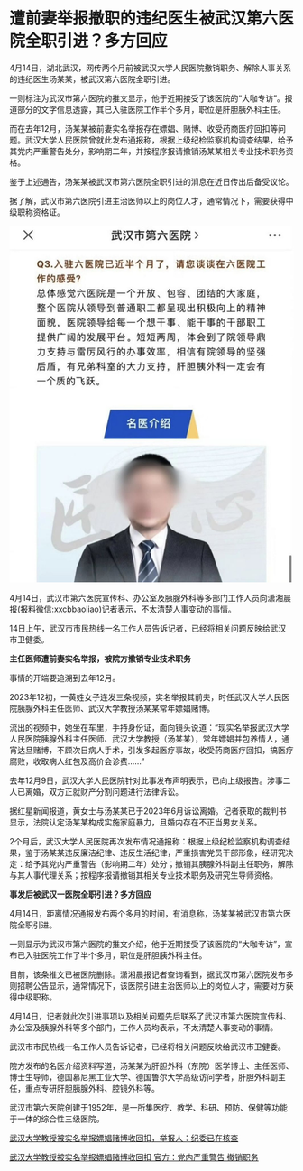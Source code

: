 # 遭前妻举报撤职的违纪医生被武汉第六医院全职引进？多方回应

4月14日，湖北武汉，网传两个月前被武汉大学人民医院撤销职务、解除人事关系的违纪医生汤某某，被武汉第六医院全职引进。

一则标注为武汉市第六医院的推文显示，他于近期接受了该医院的“大咖专访”。报道部分的文字信息透露，其已入驻医院工作半个多月，职位是肝胆胰外科主任。

而在去年12月，汤某某被前妻实名举报存在嫖娼、赌博、收受药商医疗回扣等问题。武汉大学人民医院曾就此发布通报称，根据上级纪检监察机构调查结果，给予其党内严重警告处分，影响期二年，并按程序报请撤销汤某某相关专业技术职务资格。

鉴于上述通告，汤某某被武汉市第六医院全职引进的消息在近日传出后备受议论。

据了解，武汉市第六医院引进主治医师以上的岗位人才，通常情况下，需要获得中级职称资格证。

![8f41f4d51a9556d0fd5c26ce3cc680f5.jpg](https://raw.githubusercontent.com/qqhsx/qqnews_image/main/2024/04/14/遭前妻举报撤职的违纪医生被武汉第六医院全职引进？多方回应/8f41f4d51a9556d0fd5c26ce3cc680f5.jpg)

4月14日，武汉市第六医院宣传科、办公室及胰腺外科等多部门工作人员向潇湘晨报(报料微信:xxcbbaoliao)记者表示，不太清楚人事变动的事情。

14日上午，武汉市市民热线一名工作人员告诉记者，已经将相关问题反映给武汉市卫健委。

**主任医师遭前妻实名举报，被院方撤销专业技术职务**

事情的开端要追溯到去年12月。

2023年12初，一黄姓女子连发三条视频，实名举报其前夫，时任武汉大学人民医院胰腺外科主任医师、武汉大学教授汤某某常年嫖娼赌博。

流出的视频中，她坐在车里，手持身份证，面向镜头说道：“现实名举报武汉大学人民医院胰腺外科主任医师、武汉大学教授（汤某某），常年嫖娼并包养情人，通宵达旦赌博，不顾次日病人手术，引发多起医疗事故，收受药商医疗回扣，搞医疗腐败，收取病人红包及高价会诊费……”

去年12月9日，武汉大学人民医院针对此事发布声明表示，已向上级报告。涉事二人已离婚，双方正就财产分割问题进行法律诉讼。

据红星新闻报道，黄女士与汤某某已于2023年6月诉讼离婚。记者获取的裁判书显示，法院认定汤某某构成实施家庭暴力，且婚内存在不正当男女关系。

2个月后，武汉大学人民医院再次发布情况通报称：根据上级纪检监察机构调查结果，鉴于汤某某违反廉洁纪律、违反生活纪律，严重损害党员干部形象，经研究决定：给予其党内严重警告（影响期二年）处分；撤销其胰腺外科副主任职务，解除与其人事代理关系；按程序报请撤销其相关专业技术职务及研究生导师资格。

**事发后被武汉一医院全职引进？多方回应**

4月14日，距离情况通报发布两个多月的时间，有消息称，汤某某被武汉市第六医院全职引进。

一则显示为武汉市第六医院的推文介绍，他于近期接受了该医院的“大咖专访”，宣布已入驻医院工作了半个多月，职位是肝胆胰外科主任。

目前，该条推文已被医院删除。潇湘晨报记者查询看到，据武汉市第六医院发布多则招聘公告显示，通常情况下，该医院引进主治医师以上的岗位人才，需要对方获得中级职称。

4月14日，记者就此次引进事项以及相关问题先后联系了武汉市第六医院宣传科、办公室及胰腺外科等多个部门，工作人员均表示，不太清楚人事变动的事情。

武汉市市民热线一名工作人员告诉记者，已经将相关问题反映给武汉市卫健委。

院方发布的名医介绍资料写道，汤某某为肝胆外科（东院）医学博士、主任医师、博士生导师，德国慕尼黑工业大学、德国鲁尔大学高级访问学者，肝胆外科副主任，重点专研肝胆胰腺外科、腔镜外科等。

武汉市第六医院创建于1952年，是一所集医疗、教学、科研、预防、保健等功能于一体的综合性三级医院。

[武汉大学教授被实名举报嫖娼赌博收回扣，举报人：纪委已在核查](https://news.qq.com/rain/a/20231208A08ICF00)

[武汉大学教授被实名举报嫖娼赌博收回扣 官方：党内严重警告
撤销职务](https://news.qq.com/rain/a/20240205A044UI00)

